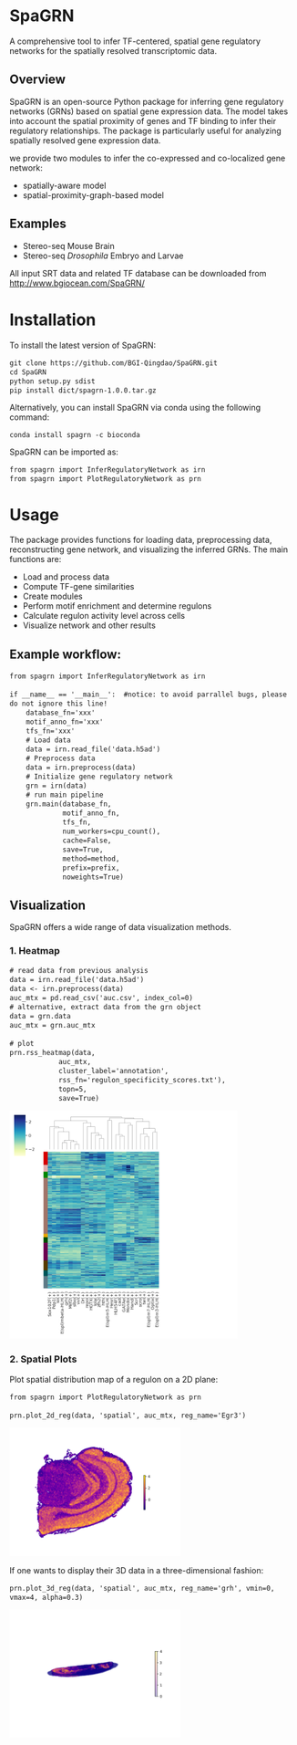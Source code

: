 # SpaGRN
A comprehensive tool to infer TF-centered, spatial gene regulatory networks for the spatially resolved transcriptomic data.

## Overview
SpaGRN is an open-source Python package for inferring gene regulatory networks (GRNs) based on spatial gene expression data. The model takes into account the spatial proximity of genes and TF binding to infer their regulatory relationships. The package is particularly useful for analyzing spatially resolved gene expression data.

we provide two modules to infer the co-expressed and co-localized gene network:
* spatially-aware model
* spatial-proximity-graph-based model
  
## Examples

* Stereo-seq Mouse Brain
* Stereo-seq *Drosophila* Embryo and Larvae

All input SRT data and related TF database can be downloaded from http://www.bgiocean.com/SpaGRN/

# Installation
To install the latest version of SpaGRN:
```
git clone https://github.com/BGI-Qingdao/SpaGRN.git
cd SpaGRN
python setup.py sdist
pip install dict/spagrn-1.0.0.tar.gz
```
Alternatively, you can install SpaGRN via conda using the following command:
```
conda install spagrn -c bioconda
```
SpaGRN can be imported as:
```
from spagrn import InferRegulatoryNetwork as irn
from spagrn import PlotRegulatoryNetwork as prn
```

# Usage
The package provides functions for loading data, preprocessing data, reconstructing gene network, and visualizing the inferred GRNs. The main functions are:
* Load and process data
* Compute TF-gene similarities
* Create modules
* Perform motif enrichment and determine regulons
* Calculate regulon activity level across cells
* Visualize network and other results

## Example workflow:
```
from spagrn import InferRegulatoryNetwork as irn

if __name__ == '__main__':  #notice: to avoid parrallel bugs, please do not ignore this line!
    database_fn='xxx'
    motif_anno_fn='xxx'
    tfs_fn='xxx'
    # Load data
    data = irn.read_file('data.h5ad')
    # Preprocess data
    data = irn.preprocess(data)
    # Initialize gene regulatory network
    grn = irn(data)
    # run main pipeline
    grn.main(database_fn,
             motif_anno_fn,
             tfs_fn,
             num_workers=cpu_count(),
             cache=False,
             save=True,
             method=method,
             prefix=prefix,
             noweights=True)
```

## Visualization
SpaGRN offers a wide range of data visualization methods.
### 1. Heatmap
```
# read data from previous analysis
data = irn.read_file('data.h5ad')
data <- irn.preprocess(data)
auc_mtx = pd.read_csv('auc.csv', index_col=0)
# alternative, extract data from the grn object
data = grn.data
auc_mtx = grn.auc_mtx

# plot 
prn.rss_heatmap(data,
            auc_mtx,
            cluster_label='annotation',
            rss_fn='regulon_specificity_scores.txt'),
            topn=5,
            save=True)  
```
<img src="./resource/E14-16h_hotspot_clusters_heatmap_top5.png" width="400">

### 2. Spatial Plots
Plot spatial distribution map of a regulon on a 2D plane:
```
from spagrn import PlotRegulatoryNetwork as prn

prn.plot_2d_reg(data, 'spatial', auc_mtx, reg_name='Egr3')
```
<img src="./resource/Egr3.png" width="300">

If one wants to display their 3D data in a three-dimensional fashion:
```
prn.plot_3d_reg(data, 'spatial', auc_mtx, reg_name='grh', vmin=0, vmax=4, alpha=0.3)
```
<img src="./resource/grh_L3.png" width="300">
